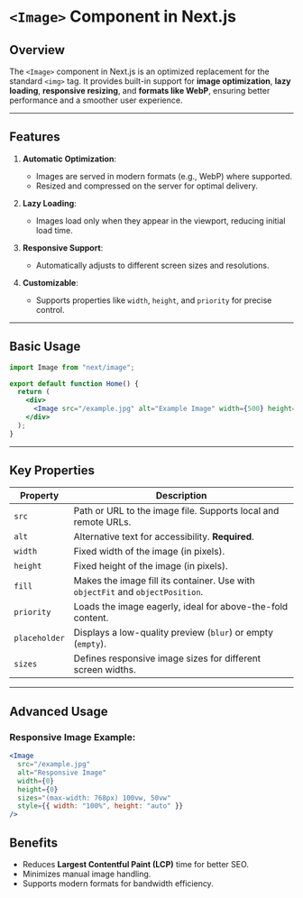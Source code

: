 # `<Image>` Component in Next.js

## Overview

The `<Image>` component in Next.js is an optimized replacement for the standard `<img>` tag. It provides built-in support for **image optimization**, **lazy loading**, **responsive resizing**, and **formats like WebP**, ensuring better performance and a smoother user experience.

---

## Features

1. **Automatic Optimization**:

   - Images are served in modern formats (e.g., WebP) where supported.
   - Resized and compressed on the server for optimal delivery.

2. **Lazy Loading**:

   - Images load only when they appear in the viewport, reducing initial load time.

3. **Responsive Support**:

   - Automatically adjusts to different screen sizes and resolutions.

4. **Customizable**:
   - Supports properties like `width`, `height`, and `priority` for precise control.

---

## Basic Usage

```jsx
import Image from "next/image";

export default function Home() {
  return (
    <div>
      <Image src="/example.jpg" alt="Example Image" width={500} height={300} />
    </div>
  );
}
```

---

## Key Properties

| Property      | Description                                                                    |
| ------------- | ------------------------------------------------------------------------------ |
| `src`         | Path or URL to the image file. Supports local and remote URLs.                 |
| `alt`         | Alternative text for accessibility. **Required**.                              |
| `width`       | Fixed width of the image (in pixels).                                          |
| `height`      | Fixed height of the image (in pixels).                                         |
| `fill`        | Makes the image fill its container. Use with `objectFit` and `objectPosition`. |
| `priority`    | Loads the image eagerly, ideal for above-the-fold content.                     |
| `placeholder` | Displays a low-quality preview (`blur`) or empty (`empty`).                    |
| `sizes`       | Defines responsive image sizes for different screen widths.                    |

---

## Advanced Usage

### Responsive Image Example:

```jsx
<Image
  src="/example.jpg"
  alt="Responsive Image"
  width={0}
  height={0}
  sizes="(max-width: 768px) 100vw, 50vw"
  style={{ width: "100%", height: "auto" }}
/>
```

## Benefits

- Reduces **Largest Contentful Paint (LCP)** time for better SEO.
- Minimizes manual image handling.
- Supports modern formats for bandwidth efficiency.
